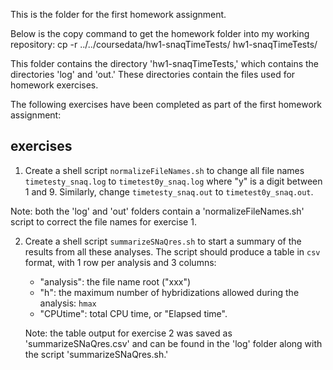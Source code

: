 This is the folder for the first homework assignment.

Below is the copy command to get the homework folder into my working repository:
cp -r ../../coursedata/hw1-snaqTimeTests/ hw1-snaqTimeTests/


This folder contains the directory 'hw1-snaqTimeTests,' which contains the
directories 'log' and 'out.' These directories contain the  files used for
homework exercises.

The following exercises have been completed as part of the first homework
assignment:

## exercises

1. Create a shell script `normalizeFileNames.sh` to change all file names
   `timetesty_snaq.log` to `timetest0y_snaq.log` where "y" is a digit between 1 and 9.
   Similarly, change `timetesty_snaq.out` to `timetest0y_snaq.out`.

  Note: both the 'log' and 'out' folders contain a 'normalizeFileNames.sh' script to correct the file names for exercise 1.

2. Create a shell script `summarizeSNaQres.sh` to start a summary of the results
   from all these analyses. The script should produce a table in `csv` format,
   with 1 row per analysis and 3 columns:

   - "analysis": the file name root ("xxx")
   - "h": the maximum number of hybridizations allowed during the analysis: `hmax`
   - "CPUtime": total CPU time, or "Elapsed time".

   Note: the table output for exercise 2 was saved as 'summarizeSNaQres.csv' and
   can be found in the 'log' folder along with the script 'summarizeSNaQres.sh.'
